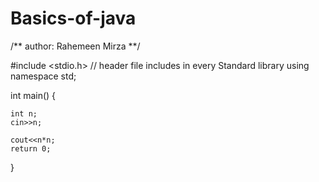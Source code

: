 # Basics-of-java
/**
author: Rahemeen Mirza
**/

#include <stdio.h> // header file includes in every Standard library
using namespace std;

int main() {

	int n;
	cin>>n;

	cout<<n*n;
	return 0;
}
